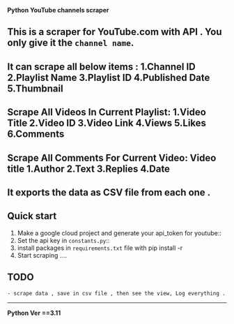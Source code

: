 **Python YouTube channels scraper**

This is a scraper for YouTube.com with API . 
You only give it the ``channel name``.
-----------
It can scrape all below items :
1.Channel ID
2.Playlist Name
3.Playlist ID
4.Published Date
5.Thumbnail
-----------
Scrape All Videos In Current Playlist:
1.Video Title
2.Video ID
3.Video Link
4.Views
5.Likes
6.Comments
-----------
Scrape All Comments For Current Video:
Video title
1.Author
2.Text
3.Replies
4.Date
-----------
It exports the data as CSV file from each one .
-----------

Quick start
-----------

1. Make a google cloud project and generate your api_token for youtube::
2. Set the api key in ``constants.py``::
3. install packages in ``requirements.txt`` file with pip install -r
4. Start scraping ....

TODO
----
    - scrape data , save in csv file , then see the view, Log everything .
----

**Python Ver ==3.11**
